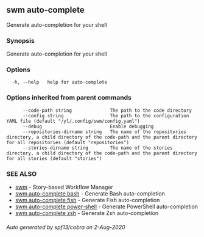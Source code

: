 ## swm auto-complete

Generate auto-completion for your shell

### Synopsis

Generate auto-completion for your shell

### Options

```
  -h, --help   help for auto-complete
```

### Options inherited from parent commands

```
      --code-path string              The path to the code directory
      --config string                 The path to the configuration YAML file (default "/yl/.config/swm/config.yaml")
      --debug                         Enable debugging
      --repositories-dirname string   The name of the repositories directory, a child directory of the code-path and the parent directory for all repositories (default "repositories")
      --stories-dirname string        The name of the stories directory, a child directory of the code-path and the parent directory for all stories (default "stories")
```

### SEE ALSO

* [swm](swm.md)	 - Story-based Workflow Manager
* [swm auto-complete bash](swm_auto-complete_bash.md)	 - Generate Bash auto-completion
* [swm auto-complete fish](swm_auto-complete_fish.md)	 - Generate Fish auto-completion
* [swm auto-complete power-shell](swm_auto-complete_power-shell.md)	 - Generate PowerShell auto-completion
* [swm auto-complete zsh](swm_auto-complete_zsh.md)	 - Generate Zsh auto-completion

###### Auto generated by spf13/cobra on 2-Aug-2020
